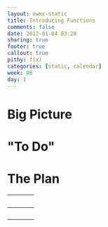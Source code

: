 ```yaml
---
layout: owmx-static
title: Introducing Functions
comments: false
date: 2012-01-04 03:20
sharing: true
footer: true
callout: true
pithy: f(x)
categories: [static, calendar]
week: 06
day: 1
---
```


# Big Picture

# "To Do"

# The Plan

&nbsp; |&nbsp; | &nbsp;
 :-- | :--: | :--
&nbsp; | &nbsp; | &nbsp;
